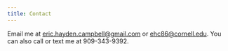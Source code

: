 ```yaml
---
title: Contact
---
```


Email me at eric.hayden.campbell@gmail.com or ehc86@cornell.edu.  You can also call or text me at 909-343-9392.
